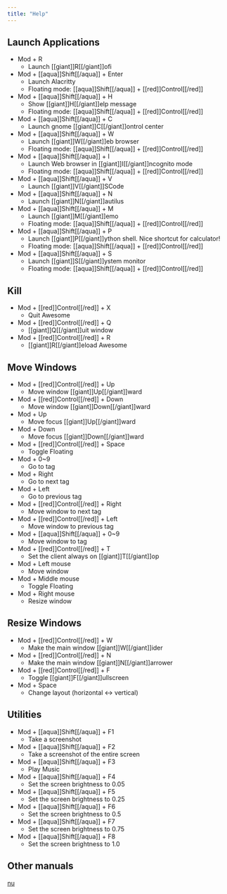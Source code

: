 ```yaml
---
title: "Help"
---
```


## Launch Applications

- Mod + R
  - Launch [[giant]]R[[/giant]]ofi
- Mod + [[aqua]]Shift[[/aqua]] + Enter
  - Launch Alacritty
  - Floating mode: [[aqua]]Shift[[/aqua]] + [[red]]Control[[/red]]
- Mod + [[aqua]]Shift[[/aqua]] + H
  - Show [[giant]]H[[/giant]]elp message
  - Floating mode: [[aqua]]Shift[[/aqua]] + [[red]]Control[[/red]]
- Mod + [[aqua]]Shift[[/aqua]] + C
  - Launch gnome [[giant]]C[[/giant]]ontrol center
- Mod + [[aqua]]Shift[[/aqua]] + W
  - Launch [[giant]]W[[/giant]]eb browser
  - Floating mode: [[aqua]]Shift[[/aqua]] + [[red]]Control[[/red]]
- Mod + [[aqua]]Shift[[/aqua]] + I
  - Launch Web browser in [[giant]]I[[/giant]]ncognito mode
  - Floating mode: [[aqua]]Shift[[/aqua]] + [[red]]Control[[/red]]
- Mod + [[aqua]]Shift[[/aqua]] + V
  - Launch [[giant]]V[[/giant]]SCode
- Mod + [[aqua]]Shift[[/aqua]] + N
  - Launch [[giant]]N[[/giant]]autilus
- Mod + [[aqua]]Shift[[/aqua]] + M
  - Launch [[giant]]M[[/giant]]emo
  - Floating mode: [[aqua]]Shift[[/aqua]] + [[red]]Control[[/red]]
- Mod + [[aqua]]Shift[[/aqua]] + P
  - Launch [[giant]]P[[/giant]]ython shell. Nice shortcut for calculator!
  - Floating mode: [[aqua]]Shift[[/aqua]] + [[red]]Control[[/red]]
- Mod + [[aqua]]Shift[[/aqua]] + S
  - Launch [[giant]]S[[/giant]]ystem monitor
  - Floating mode: [[aqua]]Shift[[/aqua]] + [[red]]Control[[/red]]

## Kill

- Mod + [[red]]Control[[/red]] + X
  - Quit Awesome
- Mod + [[red]]Control[[/red]] + Q
  - [[giant]]Q[[/giant]]uit window
- Mod + [[red]]Control[[/red]] + R
  - [[giant]]R[[/giant]]eload Awesome

## Move Windows

- Mod + [[red]]Control[[/red]] + Up
  - Move window [[giant]]Up[[/giant]]ward
- Mod + [[red]]Control[[/red]] + Down
  - Move window [[giant]]Down[[/giant]]ward
- Mod + Up
  - Move focus [[giant]]Up[[/giant]]ward
- Mod + Down
  - Move focus [[giant]]Down[[/giant]]ward
- Mod + [[red]]Control[[/red]] + Space
  - Toggle Floating
- Mod + 0~9
  - Go to tag
- Mod + Right
  - Go to next tag
- Mod + Left
  - Go to previous tag
- Mod + [[red]]Control[[/red]] + Right
  - Move window to next tag
- Mod + [[red]]Control[[/red]] + Left
  - Move window to previous tag
- Mod + [[aqua]]Shift[[/aqua]] + 0~9
  - Move window to tag
- Mod + [[red]]Control[[/red]] + T
  - Set the client always on [[giant]]T[[/giant]]op
- Mod + Left mouse
  - Move window
- Mod + Middle mouse
  - Toggle Floating
- Mod + Right mouse
  - Resize window

## Resize Windows

- Mod + [[red]]Control[[/red]] + W
  - Make the main window [[giant]]W[[/giant]]ider
- Mod + [[red]]Control[[/red]] + N
  - Make the main window [[giant]]N[[/giant]]arrower
- Mod + [[red]]Control[[/red]] + F
  - Toggle [[giant]]F[[/giant]]ullscreen
- Mod + Space
  - Change layout (horizontal <-> vertical)

## Utilities

- Mod + [[aqua]]Shift[[/aqua]] + F1
  - Take a screenshot
- Mod + [[aqua]]Shift[[/aqua]] + F2
  - Take a screenshot of the entire screen
- Mod + [[aqua]]Shift[[/aqua]] + F3
  - Play Music
- Mod + [[aqua]]Shift[[/aqua]] + F4
  - Set the screen brightness to 0.05
- Mod + [[aqua]]Shift[[/aqua]] + F5
  - Set the screen brightness to 0.25
- Mod + [[aqua]]Shift[[/aqua]] + F6
  - Set the screen brightness to 0.5
- Mod + [[aqua]]Shift[[/aqua]] + F7
  - Set the screen brightness to 0.75
- Mod + [[aqua]]Shift[[/aqua]] + F8
  - Set the screen brightness to 1.0

## Other manuals

[nu](nus.html)
